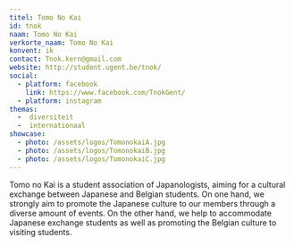 ```yaml
---
titel: Tomo No Kai
id: tnok
naam: Tomo No Kai
verkorte_naam: Tomo No Kai
konvent: ik
contact: Tnok.kern@gmail.com
website: http://student.ugent.be/tnok/
social:
  - platform: facebook
    link: https://www.facebook.com/TnokGent/
  - platform: instagram
themas:
  -  diversiteit
  -  internationaal
showcase:
  - photo: /assets/logos/TomonokaiA.jpg
  - photo: /assets/logos/TomonokaiB.jpg
  - photo: /assets/logos/TomonokaiC.jpg
---
```


Tomo no Kai is a student association of Japanologists, aiming for a cultural exchange between Japanese and Belgian students.
On one hand, we strongly aim to promote the Japanese culture to our members through a diverse amount of events. On the other hand, we help to accommodate Japanese exchange students as well as promoting the Belgian culture to visiting students.
